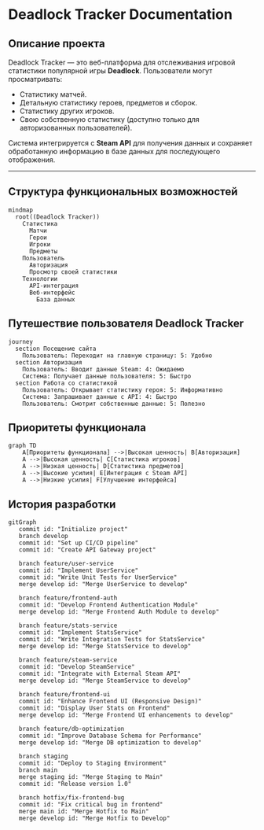 # Deadlock Tracker Documentation

## Описание проекта

Deadlock Tracker — это веб-платформа для отслеживания игровой статистики популярной игры **Deadlock**. Пользователи могут просматривать:
- Статистику матчей.
- Детальную статистику героев, предметов и сборок.
- Статистику других игроков.
- Свою собственную статистику (доступно только для авторизованных пользователей).

Система интегрируется с **Steam API** для получения данных и сохраняет обработанную информацию в базе данных для последующего отображения.

---

## Структура функциональных возможностей

```mermaid
mindmap
  root((Deadlock Tracker))
    Статистика
      Матчи
      Герои
      Игроки
      Предметы
    Пользователь
      Авторизация
      Просмотр своей статистики
    Технологии
      API-интеграция
      Веб-интерфейс
        База данных
```
## Путешествие пользователя Deadlock Tracker
```mermaid
journey
  section Посещение сайта
    Пользователь: Переходит на главную страницу: 5: Удобно
  section Авторизация
    Пользователь: Вводит данные Steam: 4: Ожидаемо
    Система: Получает данные пользователя: 5: Быстро
  section Работа со статистикой
    Пользователь: Открывает статистику героя: 5: Информативно
    Система: Запрашивает данные с API: 4: Быстро
    Пользователь: Смотрит собственные данные: 5: Полезно
```
## Приоритеты функционала
```mermaid
graph TD
    A[Приоритеты функционала] -->|Высокая ценность| B[Авторизация]
    A -->|Высокая ценность| C[Статистика игроков]
    A -->|Низкая ценность| D[Статистика предметов]
    A -->|Высокие усилия| E[Интеграция с Steam API]
    A -->|Низкие усилия| F[Улучшение интерфейса]
```
## История разработки
```mermaid
gitGraph
   commit id: "Initialize project"
   branch develop
   commit id: "Set up CI/CD pipeline"
   commit id: "Create API Gateway project"

   branch feature/user-service
   commit id: "Implement UserService"
   commit id: "Write Unit Tests for UserService"
   merge develop id: "Merge UserService to develop"

   branch feature/frontend-auth
   commit id: "Develop Frontend Authentication Module"
   merge develop id: "Merge Frontend Auth Module to develop"

   branch feature/stats-service
   commit id: "Implement StatsService"
   commit id: "Write Integration Tests for StatsService"
   merge develop id: "Merge StatsService to develop"

   branch feature/steam-service
   commit id: "Develop SteamService"
   commit id: "Integrate with External Steam API"
   merge develop id: "Merge SteamService to develop"

   branch feature/frontend-ui
   commit id: "Enhance Frontend UI (Responsive Design)"
   commit id: "Display User Stats on Frontend"
   merge develop id: "Merge Frontend UI enhancements to develop"

   branch feature/db-optimization
   commit id: "Improve Database Schema for Performance"
   merge develop id: "Merge DB optimization to develop"

   branch staging
   commit id: "Deploy to Staging Environment"
   branch main
   merge staging id: "Merge Staging to Main"
   commit id: "Release version 1.0"

   branch hotfix/fix-frontend-bug
   commit id: "Fix critical bug in frontend"
   merge main id: "Merge Hotfix to Main"
   merge develop id: "Merge Hotfix to Develop"

```
